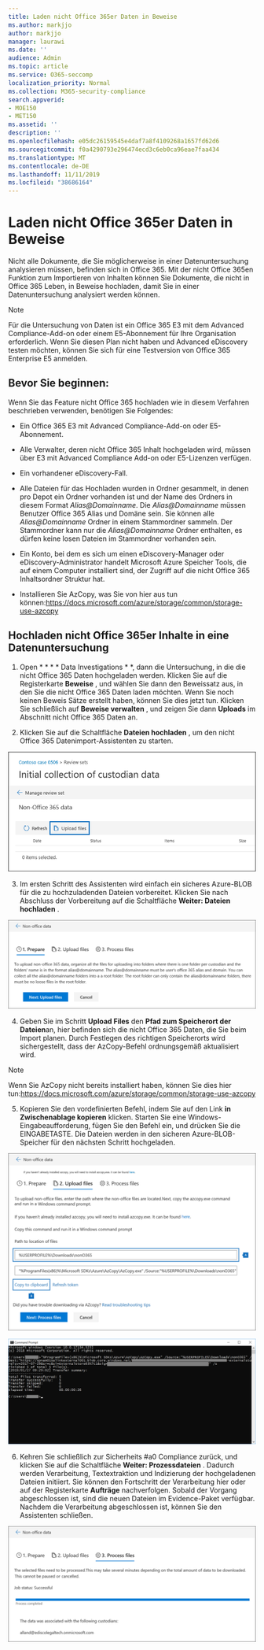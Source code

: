 ```yaml
---
title: Laden nicht Office 365er Daten in Beweise
ms.author: markjjo
author: markjjo
manager: laurawi
ms.date: ''
audience: Admin
ms.topic: article
ms.service: O365-seccomp
localization_priority: Normal
ms.collection: M365-security-compliance
search.appverid:
- MOE150
- MET150
ms.assetid: ''
description: ''
ms.openlocfilehash: e05dc26159545e4daf7a8f4109268a1657fd62d6
ms.sourcegitcommit: f0a4290793e296474ecd3c6eb0ca96eae7faa434
ms.translationtype: MT
ms.contentlocale: de-DE
ms.lasthandoff: 11/11/2019
ms.locfileid: "38686164"
---
```

# <a name="load-non-office-365-data-into-evidence"></a>Laden nicht Office 365er Daten in Beweise

Nicht alle Dokumente, die Sie möglicherweise in einer Datenuntersuchung analysieren müssen, befinden sich in Office 365. Mit der nicht Office 365en Funktion zum Importieren von Inhalten können Sie Dokumente, die nicht in Office 365 Leben, in Beweise hochladen, damit Sie in einer Datenuntersuchung analysiert werden können.

>[!Note]
>Für die Untersuchung von Daten ist ein Office 365 E3 mit dem Advanced Compliance-Add-on oder einem E5-Abonnement für Ihre Organisation erforderlich. Wenn Sie diesen Plan nicht haben und Advanced eDiscovery testen möchten, können Sie sich für eine Testversion von Office 365 Enterprise E5 anmelden.

## <a name="before-you-begin"></a>Bevor Sie beginnen:

Wenn Sie das Feature nicht Office 365 hochladen wie in diesem Verfahren beschrieben verwenden, benötigen Sie Folgendes:

- Ein Office 365 E3 mit Advanced Compliance-Add-on oder E5-Abonnement.

- Alle Verwalter, deren nicht Office 365 Inhalt hochgeladen wird, müssen über E3 mit Advanced Compliance Add-on oder E5-Lizenzen verfügen.

- Ein vorhandener eDiscovery-Fall.

- Alle Dateien für das Hochladen wurden in Ordner gesammelt, in denen pro Depot ein Ordner vorhanden ist und der Name des Ordners in diesem Format *Alias@Domainname*. Die *Alias@Domainname* müssen Benutzer Office 365 Alias und Domäne sein. Sie können alle *Alias@Domainname* Ordner in einem Stammordner sammeln. Der Stammordner kann nur die *Alias@Domainname* Ordner enthalten, es dürfen keine losen Dateien im Stammordner vorhanden sein.

- Ein Konto, bei dem es sich um einen eDiscovery-Manager oder eDiscovery-Administrator handelt Microsoft Azure Speicher Tools, die auf einem Computer installiert sind, der Zugriff auf die nicht Office 365 Inhaltsordner Struktur hat.

- Installieren Sie AzCopy, was Sie von hier aus tun können:https://docs.microsoft.com/azure/storage/common/storage-use-azcopy

## <a name="upload-non-office-365-content-in-to-a-data-investigation"></a>Hochladen nicht Office 365er Inhalte in eine Datenuntersuchung

1. Open * * * * Data Investigations * *, dann die Untersuchung, in die die nicht Office 365 Daten hochgeladen werden.  Klicken Sie auf die Registerkarte **Beweise** , und wählen Sie dann den Beweissatz aus, in den Sie die nicht Office 365 Daten laden möchten.  Wenn Sie noch keinen Beweis Sätze erstellt haben, können Sie dies jetzt tun.  Klicken Sie schließlich auf **Beweise verwalten** , und zeigen Sie dann **Uploads** im Abschnitt nicht Office 365 Daten an.

2. Klicken Sie auf die Schaltfläche **Dateien hochladen** , um den nicht Office 365 Datenimport-Assistenten zu starten.

![Hochladen von Dateien](media/574f4059-4146-4058-9df3-ec97cf28d7c7.png)

3. Im ersten Schritt des Assistenten wird einfach ein sicheres Azure-BLOB für die zu hochzuladenden Dateien vorbereitet.  Klicken Sie nach Abschluss der Vorbereitung auf die Schaltfläche **Weiter: Dateien hochladen** .

![Vorbereiten des Datenimports ohne Office 365](media/0670a347-a578-454a-9b3d-e70ef47aec57.png)
 
4. Geben Sie im Schritt **Upload Files** den **Pfad zum Speicherort der Dateien**an, hier befinden sich die nicht Office 365 Daten, die Sie beim Import planen.  Durch Festlegen des richtigen Speicherorts wird sichergestellt, dass der AzCopy-Befehl ordnungsgemäß aktualisiert wird.

> [!NOTE]
> Wenn Sie AzCopy nicht bereits installiert haben, können Sie dies hier tun:https://docs.microsoft.com/azure/storage/common/storage-use-azcopy

5. Kopieren Sie den vordefinierten Befehl, indem Sie auf den Link **in Zwischenablage kopieren** klicken. Starten Sie eine Windows-Eingabeaufforderung, fügen Sie den Befehl ein, und drücken Sie die EINGABETASTE.  Die Dateien werden in den sicheren Azure-BLOB-Speicher für den nächsten Schritt hochgeladen.

![Hochladen von Dateien für nicht Office 365 Datenimport](media/3ea53b5d-7f9b-4dfc-ba63-90a38c14d41a.png)

![Verwenden von AzCopy zum Importieren nicht Office 365er Daten](media/504e2dbe-f36f-4f36-9b08-04aea85d8250.png)

6. Kehren Sie schließlich zur Sicherheits #a0 Compliance zurück, und klicken Sie auf die Schaltfläche **Weiter: Prozessdateien** .  Dadurch werden Verarbeitung, Textextraktion und Indizierung der hochgeladenen Dateien initiiert.  Sie können den Fortschritt der Verarbeitung hier oder auf der Registerkarte **Aufträge** nachverfolgen.  Sobald der Vorgang abgeschlossen ist, sind die neuen Dateien im Evidence-Paket verfügbar.  Nachdem die Verarbeitung abgeschlossen ist, können Sie den Assistenten schließen.

![Nicht Office 365 Import Prozessdateien](media/218b1545-416a-4a9f-9b25-3b70e8508f67.png)

